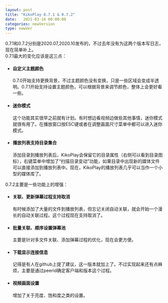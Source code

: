 ```yaml
---
layout: post
title: "KikoPlay 0.7.1 & 0.7.2"
date:   2021-03-16 00:00:00
categories: newVersion
type: newVer
---
```


0.7.1和0.7.2分别是2020.07,2020.10发布的，不过去年没有为这两个版本写日志，现在简单补上。  
0.7.1最大的变化应该是这三点：
- #### 自定义主题颜色
  0.7.0开始支持更换背景，不过主题颜色没有变换，只是一些区域会变成半透明。0.7.1开始支持设置主题颜色，可以根据背景来调节颜色，整体上会更好看一些。
- #### 迷你模式
  这个功能其实很早之前就有计划。有时想边看视频边做些其他事情，迷你模式就很有用了。在播放窗口按ESC键或者在调整画面尺寸菜单中都可以进入迷你模式。
- #### 播放列表支持目录集合
  添加目录到播放列表后，KikoPlay会保留它的目录属性（右侧可以看到目录图标），右键菜单中增加了“扫描目录变动”功能，如果目录中出现新的媒体文件可以直接添加到播放列表中。现在，KikoPlay的播放列表几乎可以当作一个小型的媒体库了。

0.7.2主要是一些功能上的增强：
- #### 关联、更新弹幕过程支持取消
  有时候添加了大量的文件到播放列表，但忘记关闭自动关联，就会开始一个漫长的自动关联过程。这个过程现在支持取消了。
- #### 批量关联、顺序设置弹幕池
  主要是针对多文件关联、添加弹幕过程的优化，现在会更方便。
- #### 下载显示连接信息
  记得是有人在github上提了建议，这一版本就加上了。不过实现起来还有点麻烦，主要是通过peerid确定客户端和版本这个过程。
- #### 视频画面设置
  增加了关于亮度、饱和度之类的设置。


